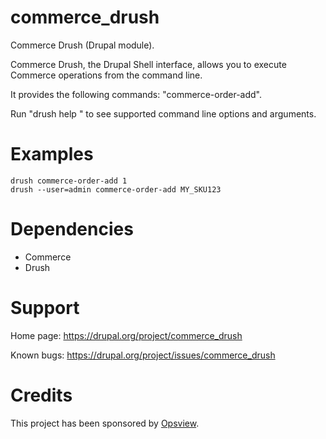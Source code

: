 commerce_drush
==============

Commerce Drush (Drupal module).

Commerce Drush, the Drupal Shell interface, allows you to execute Commerce operations from the command line.

It provides the following commands: "commerce-order-add".

Run "drush help " to see supported command line options and arguments.

Examples
========

    drush commerce-order-add 1
    drush --user=admin commerce-order-add MY_SKU123

Dependencies
============
- Commerce
- Drush

Support
=======

Home page:
https://drupal.org/project/commerce_drush

Known bugs:
https://drupal.org/project/issues/commerce_drush

Credits
=======
This project has been sponsored by [Opsview](http://www.opsview.com/).
